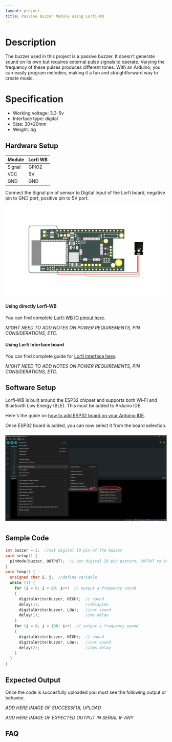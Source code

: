 ```yaml
---
layout: project
title: Passive Buzzer Module using Lorfi-WB
---
```


# Description

The buzzer used in this project is a passive buzzer. It doesn't generate sound on its own but requires external pulse signals to operate. Varying the frequency of these pulses produces different tones. With an Arduino, you can easily program melodies, making it a fun and straightforward way to create music.

# Specification

- Working voltage: 3.3-5v
- Interface type: digital
- Size: 30*20mm
- Weight: 4g

## Hardware Setup

|     Module    |   Lorfi WB  |
|---------------|-------------|
| Signal        | GPIO2       |
| VCC           | 5V          |
| GND           | GND         |

Connect the Signal pin of sensor to Digital Input of the Lorfi board, negative pin to GND port, positive pin to 5V port.

<p style="text-align: center;">
  <img src="\assets\Images\LORFI_Components\Lorfi-WB_Modules\8.png" alt="Centered Image" width="900" />
</p>

#### Using directly Lorfi-WB

You can find complete <a href="/docs/Hardware_Guide.html">Lorfi-WB IO pinout here</a>.

*MIGHT NEED TO ADD NOTES ON POWER REQUIREMENTS, PIN CONSIDERATIONS, ETC.*

#### Using Lorfi Interface board

You can find complete guide for <a href="/docs/Hardware_Guide.html">Lorfi Interface here</a>.

*MIGHT NEED TO ADD NOTES ON POWER REQUIREMENTS, PIN CONSIDERATIONS, ETC.*

## Software Setup

Lorfi-WB is built around the ESP32 chipset and supports both Wi-Fi and Bluetooth Low Energy (BLE). This must be added to Arduino IDE.

Here's the guide on <a href="/docs/Software_Guide.html">how to add ESP32 board on your Arduino IDE</a>.

Once ESP32 board is added, you can now select it from the board selection.

<p style="text-align: center;">
  <img src="\assets\Images\LORFI_Components\Software-Guide_Images\Software_Guide4.png" alt="Centered Image" width="900" />
</p>

## Sample Code
```c
int buzzer = 2;  //set digital IO pin of the buzzer
void setup() {
  pinMode(buzzer, OUTPUT);  // set digital IO pin pattern, OUTPUT to be output
}
void loop() {
  unsigned char i, j;  //define variable
  while (1) {
    for (i = 0; i < 80; i++)  // output a frequency sound
    {
      digitalWrite(buzzer, HIGH);  // sound
      delay(1);                    //delay1ms
      digitalWrite(buzzer, LOW);   //not sound
      delay(1);                    //ms delay
    }
    for (i = 0; i < 100; i++)  // output a frequency sound
    {
      digitalWrite(buzzer, HIGH);  // sound
      digitalWrite(buzzer, LOW);   //not sound
      delay(2);                    //2ms delay
    }
  }
}
```
## Expected Output

Once the code is succesfully uploaded you must see the following output or behavior.

*ADD HERE IMAGE OF SUCCESSFUL UPLOAD*

*ADD HERE IMAGE OF EXPECTED OUTPUT IN SERIAL IF ANY*

## FAQ
